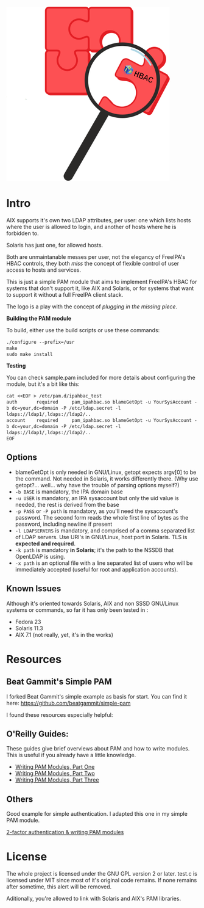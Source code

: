 ![IPA HBAC logo](ipahbac.png)

Intro
=====

AIX supports it's own two LDAP attributes, per user: one which lists hosts where the user is allowed to login, and another of hosts where he is forbidden to.

Solaris has just one, for allowed hosts.

Both are unmaintanable messes per user, not the elegancy of FreeIPA's HBAC controls, they both _miss_ the concept of flexible control of user access to hosts and services.

This is just a simple PAM module that aims to implement FreeIPA's HBAC for systems that don't support it, like AIX and Solaris, or for systems that want to support it without a full FreeIPA client stack.

The logo is a play with the concept of _plugging in the missing piece_.

**Building the PAM module**

To build, either use the build scripts or use these commands:

	./configure --prefix=/usr
	make
	sudo make install

**Testing**

You can check sample.pam included for more details about configuring the module, but it's a bit like this:

	cat <<EOF > /etc/pam.d/ipahbac_test
	auth       required     pam_ipahbac.so blameGetOpt -u YourSysAccount -b dc=your,dc=domain -P /etc/ldap.secret -l ldaps://ldap1/,ldaps://ldap2/..
	account    required     pam_ipahbac.so blameGetOpt -u YourSysAccount -b dc=your,dc=domain -P /etc/ldap.secret -l ldaps://ldap1/,ldaps://ldap2/..
	EOF

Options
-------
* blameGetOpt is only needed in GNU/Linux, getopt expects argv[0] to be the command. Not needed in Solaris, it works differently there. (Why use getopt?... well... why have the trouble of parsing options myself?)
* `-b BASE` is mandatory, the IPA domain base
* `-u USER` is mandatory, an IPA sysaccount but only the uid value is needed, the rest is derived from the base
* `-p PASS` or `-P path` is mandatory, as you'll need the sysaccount's password. The second form reads the whole first line of bytes as the password, including newline if present
* `-l LDAPSERVERS` is mandatory, and comprised of a comma separated list of LDAP servers. Use URI's in GNU/Linux, host:port in Solaris. TLS is **expected and required**.
* `-k path` is mandatory **in Solaris**; it's the path to the NSSDB that OpenLDAP is using.
* `-x path` is an optional file with a line separated list of users who will be immediately accepted (useful for root and application accounts).

Known Issues
------------

Although it's oriented towards Solaris, AIX and non SSSD GNU/Linux systems or commands, so far it has only been tested in :
* Fedora 23
* Solaris 11.3
* AIX 7.1 (not really, yet, it's in the works)

Resources
=========

Beat Gammit's Simple PAM
------------------------

I forked Beat Gammit's simple example as basis for start. You can find it here: https://github.com/beatgammit/simple-pam

I found these resources especially helpful:

O'Reilly Guides:
----------------

These guides give brief overviews about PAM and how to write modules.  This is useful if you already have a little knowledge.

* [Writing PAM Modules, Part One](http://linuxdevcenter.com/pub/a/linux/2002/05/02/pam_modules.html)
* [Writing PAM Modules, Part Two](http://linuxdevcenter.com/pub/a/linux/2002/05/23/pam_modules.html)
* [Writing PAM Modules, Part Three](http://linuxdevcenter.com/pub/a/linux/2002/05/30/pam_modules.html)

Others
------

Good example for simple authentication.  I adapted this one in my simple PAM module.

[2-factor authentication & writing PAM modules](http://ben.akrin.com/?p=1068)

License
=======

The whole project is licensed under the GNU GPL version 2 or later. test.c is licensed under MIT since most of it's original code remains. If none remains after sometime, this alert will be removed.

Aditionally, you're allowed to link with Solaris and AIX's PAM libraries.
